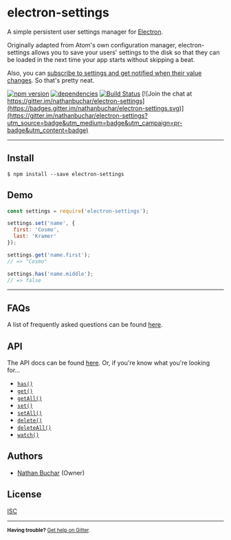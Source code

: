 electron-settings
=================

A simple persistent user settings manager for [Electron][external_electron].

Originally adapted from Atom's own configuration manager, electron-settings allows you to save your users' settings to the disk so that they can be loaded in the next time your app starts without skipping a beat.

Also, you can [subscribe to settings and get notified when their value changes][api_method_watch]. So that's pretty neat.

[![npm version](https://badge.fury.io/js/electron-settings.svg)](http://badge.fury.io/js/electron-settings)
[![dependencies](https://david-dm.org/nathanbuchar/electron-settings.svg)](https://david-dm.org/nathanbuchar/electron-settings)
[![Build Status](https://travis-ci.org/nathanbuchar/electron-settings.svg?branch=master)](https://travis-ci.org/nathanbuchar/electron-settings)
[![Join the chat at https://gitter.im/nathanbuchar/electron-settings](https://badges.gitter.im/nathanbuchar/electron-settings.svg)](https://gitter.im/nathanbuchar/electron-settings?utm_source=badge&utm_medium=badge&utm_campaign=pr-badge&utm_content=badge)



***



Install
-------

```
$ npm install --save electron-settings
```


Demo
----

```js
const settings = require('electron-settings');

settings.set('name', {
  first: 'Cosmo',
  last: 'Kramer'
});

settings.get('name.first');
// => "Cosmo"

settings.has('name.middle');
// => false
```


***


FAQs
----
A list of frequently asked questions can be found [here][docs_faq].


API
---

The API docs can be found [here][docs_api]. Or, if you're know what you're looking for…

* [`has()`][api_method_has]
* [`get()`][api_method_get]
* [`getAll()`][api_method_get-all]
* [`set()`][api_method_set]
* [`setAll()`][api_method_set-all]
* [`delete()`][api_method_delete]
* [`deleteAll()`][api_method_delete-all]
* [`watch()`][api_method_watch]


Authors
-------
* [Nathan Buchar] (Owner)


License
-------
[ISC][license]


***
<small>**Having trouble?** [Get help on Gitter][external_gitter].</small>






[license]: ./LICENSE.md

[Nathan Buchar]: mailto:hello@nathanbuchar.com

[section_install]: #install
[section_demo]: #demo
[section_faqs]: #faq
[section_api]: #api
[section_authors]: #authors
[section_license]: #license

[docs_api]: ./docs/api.md
[docs_faq]: ./docs/faq.md

[api_method_has]: ./docs/api.md#has
[api_method_get]: ./docs/api.md##get
[api_method_get-all]: ./docs/api.md##getall
[api_method_set]: ./docs/api.md##set
[api_method_set-all]: ./docs/api.md##setall
[api_method_delete]: ./docs/api.md##delete
[api_method_delete-all]: ./docs/api.md##deleteall
[api_method_watch]: ./docs/api.md##watch

[external_electron]: https://electron.atom.io
[external_gitter]: https://gitter.im/nathanbuchar/electron-settings
